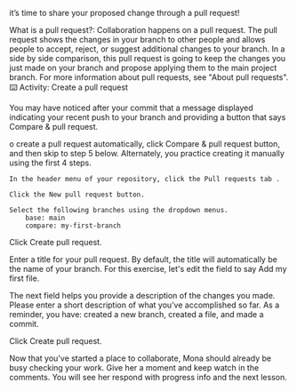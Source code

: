 it’s time to share your proposed change through a pull request!

What is a pull request?: Collaboration happens on a pull request. The pull request shows the changes in your branch to other people and allows people to accept, reject, or suggest additional changes to your branch. In a side by side comparison, this pull request is going to keep the changes you just made on your branch and propose applying them to the main project branch. For more information about pull requests, see "About pull requests".
⌨️ Activity: Create a pull request

You may have noticed after your commit that a message displayed indicating your recent push to your branch and providing a button that says Compare & pull request.

o create a pull request automatically, click Compare & pull request button, and then skip to step 5 below. Alternately, you practice creating it manually using the first 4 steps.

    In the header menu of your repository, click the Pull requests tab .

    Click the New pull request button.

    Select the following branches using the dropdown menus.
        base: main
        compare: my-first-branch



Click Create pull request.

Enter a title for your pull request. By default, the title will automatically be the name of your branch. For this exercise, let's edit the field to say Add my first file.

The next field helps you provide a description of the changes you made. Please enter a short description of what you’ve accomplished so far. As a reminder, you have: created a new branch, created a file, and made a commit.



Click Create pull request.

Now that you've started a place to collaborate, Mona should already be busy checking your work. Give her a moment and keep watch in the comments. You will see her respond with progress info and the next lesson.
